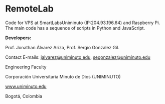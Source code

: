 # RemoteLab
Code for VPS at SmartLabsUniminuto (IP:204.93.196.64) and Raspberry Pi. The main code has a sequence of scripts in Python and JavaScript.

<b>Developers:</b>

Prof. Jonathan Álvarez Ariza, Prof. Sergío Gonzalez Gil.

Contact E-mails: jalvarez@uniminuto.edu, segonzalez@uniminuto.edu

Engineering Faculty

Corporación Universitaria Minuto de Dios (UNIMINUTO)

www.uniminuto.edu

Bogotá, Colombia

